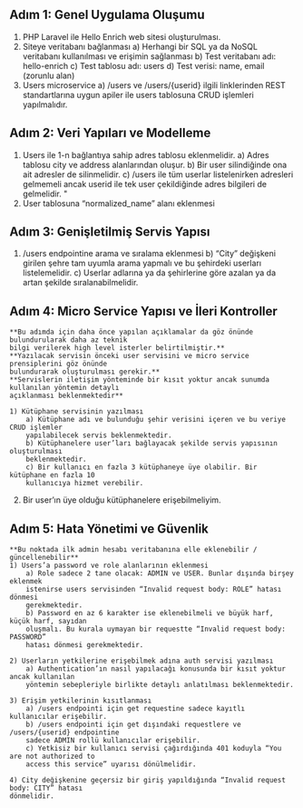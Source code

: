 

## Adım 1: Genel Uygulama Oluşumu
1) PHP Laravel ile Hello Enrich web sitesi oluşturulması.
    <!-- a) /ana-sayfa linkine girildiğinde ekranda “Hello Enrich MainPage” yazısının
    gösterilmesi beklenmektedir.
    b) /hata linkine girildiğinde “Sistemde bir hata oluştu” yazısının gözükmesi
    beklenmektedir. -->
2) Siteye veritabanı bağlanması
    a) Herhangi bir SQL ya da NoSQL veritabanı kullanılması ve erişimin sağlanması
    b) Test veritabanı adı: hello-enrich
    c) Test tablosu adı: users
    d) Test verisi: name, email (zorunlu alan)
3) Users microservice
    a) /users ve /users/{userid} ilgili linklerinden REST standartlarına uygun apiler ile
    users tablosuna CRUD işlemleri yapılmalıdır.

## Adım 2: Veri Yapıları ve Modelleme
1) Users ile 1-n bağlantıya sahip adres tablosu eklenmelidir.
    a) Adres tablosu city ve address alanlarından oluşur.
    b) Bir user silindiğinde ona ait adresler de silinmelidir.
    c) /users ile tüm userlar listelenirken adresleri gelmemeli ancak userid ile tek user
    çekildiğinde adres bilgileri de gelmelidir.
    <!-- d) City değişkeni sadece İSTANBUL, ANKARA, İZMİR şehirlerini içerebilmelidir. -->
    "
2) User tablosuna “normalized_name” alanı eklenmesi
    <!-- a) Users tablosuna yeni bir “normalized_name” alanı eklenmeli. -->
    <!-- b) Bu alana doğrudan insert atılamamalıdır. -->
    <!-- c) Herhangi bir user oluşturulur ya da güncellenirken user’ın “name” alanı, tamamen
    lowercase, özel karakter içermeyen, sadece ingilizce harfler ve kelimeler arası
    tek boşluk içeren hale getirilerek otomatik olarak bu alana yazılmalı ve
    kaydedilmelidir. -->

## Adım 3: Genişletilmiş Servis Yapısı
1) /users endpointine arama ve sıralama eklenmesi
    <!-- a) “Name” değişkeni ile girilen ad normalize edilerek (Adım 2 - Madde 2-c) aranır.
    Arama ilgili alanın herhangi bir yerinde yapılabilmeli, tam uyum, baştan ya da
    sondan arama gibi kısıt konulmalıdır. Ör: “ah” aratıldığında kayıtlarda varsa
    Ahmet, Sahar, Emrah kayıtları gelebilir. -->
    b) “City” değişkeni girilen şehre tam uyumla arama yapmalı ve bu şehirdeki userları
    listelemelidir.
    c) Userlar adlarına ya da şehirlerine göre azalan ya da artan şekilde
    sıralanabilmelidir.

## Adım 4: Micro Service Yapısı ve İleri Kontroller
    **Bu adımda için daha önce yapılan açıklamalar da göz önünde bulundurularak daha az teknik
    bilgi verilerek high level isterler belirtilmiştir.**
    **Yazılacak servisin önceki user servisini ve micro service prensiplerini göz önünde
    bulundurarak oluşturulması gerekir.**
    **Servislerin iletişim yönteminde bir kısıt yoktur ancak sunumda kullanılan yöntemin detaylı
    açıklanması beklenmektedir**

    1) Kütüphane servisinin yazılması
        a) Kütüphane adı ve bulunduğu şehir verisini içeren ve bu veriye CRUD işlemler
        yapılabilecek servis beklenmektedir.
        b) Kütüphanelere user’ları bağlayacak şekilde servis yapısının oluşturulması
        beklenmektedir.
        c) Bir kullanıcı en fazla 3 kütüphaneye üye olabilir. Bir kütüphane en fazla 10
        kullanıcıya hizmet verebilir.

2) Bir user’ın üye olduğu kütüphanelere erişebilmeliyim.
## Adım 5: Hata Yönetimi ve Güvenlik
    **Bu noktada ilk admin hesabı veritabanına elle eklenebilir / güncellenebilir**
    1) Users’a password ve role alanlarının eklenmesi
        a) Role sadece 2 tane olacak: ADMIN ve USER. Bunlar dışında birşey eklenmek
        istenirse users servisinden “Invalid request body: ROLE” hatası dönmesi
        gerekmektedir.
        b) Password en az 6 karakter ise eklenebilmeli ve büyük harf, küçük harf, sayıdan
        oluşmalı. Bu kurala uymayan bir requestte “Invalid request body: PASSWORD”
        hatası dönmesi gerekmektedir.

    2) Userların yetkilerine erişebilmek adına auth servisi yazılması
        a) Authentication’ın nasıl yapılacağı konusunda bir kısıt yoktur ancak kullanılan
        yöntemin sebepleriyle birlikte detaylı anlatılması beklenmektedir.

    3) Erişim yetkilerinin kısıtlanması
        a) /users endpointi için get requestine sadece kayıtlı kullanıcılar erişebilir.
        b) /users endpointi için get dışındaki requestlere ve /users/{userid} endpointine
        sadece ADMIN rollü kullanıcılar erişebilir.
        c) Yetkisiz bir kullanıcı servisi çağırdığında 401 koduyla “You are not authorized to
        access this service” uyarısı dönülmelidir.

    4) City değişkenine geçersiz bir giriş yapıldığında “Invalid request body: CITY” hatası
    dönmelidir.